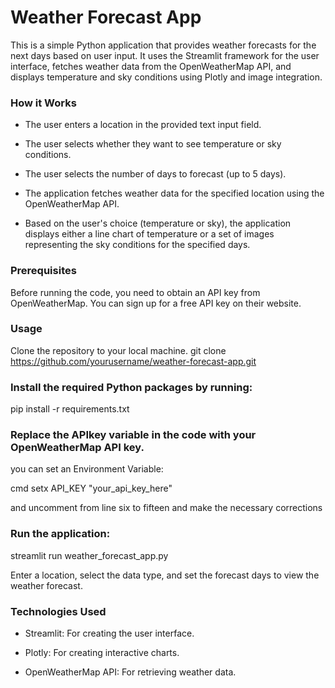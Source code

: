# Weather Forecast App

 This is a simple Python application that provides weather forecasts for the next days based on user input. It uses the Streamlit framework for the user interface, fetches weather data from the OpenWeatherMap API, and displays temperature and sky conditions using Plotly and image integration.

### How it Works
- The user enters a location in the provided text input field.

- The user selects whether they want to see temperature or sky conditions.

- The user selects the number of days to forecast (up to 5 days).

- The application fetches weather data for the specified location using the OpenWeatherMap API.

- Based on the user's choice (temperature or sky), the application displays either a line chart of temperature or a set of images representing the sky conditions for the specified days.

### Prerequisites
Before running the code, you need to obtain an API key from OpenWeatherMap. You can sign up for a free API key on their website.

### Usage
Clone the repository to your local machine.
git clone https://github.com/yourusername/weather-forecast-app.git

### Install the required Python packages by running:

pip install -r requirements.txt

### Replace the APIkey variable in the code with your OpenWeatherMap API key.
you can set an Environment Variable:

cmd setx API_KEY "your_api_key_here" 

and uncomment from line six to fifteen and make the necessary corrections

### Run the application:

streamlit run weather_forecast_app.py

Enter a location, select the data type, and set the forecast days to view the weather forecast.


### Technologies Used
- Streamlit: For creating the user interface.

- Plotly: For creating interactive charts.

- OpenWeatherMap API: For retrieving weather data.